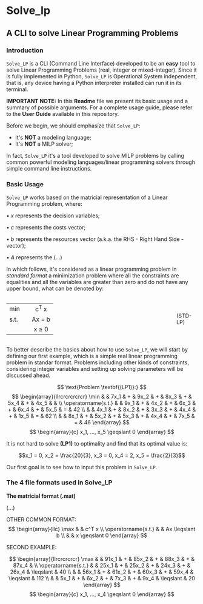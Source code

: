 # Solve_lp
## A CLI to solve Linear Programming Problems

### Introduction
`Solve_LP` is a CLI (Command Line Interface) developed to be an <strong>easy</strong> tool to solve Linear Programming Problems (real, integer or mixed-integer). Since it is fully implemented in Python, `Solve_LP` is Operational System independent, that is, any device having a Python interpreter installed can run it in its terminal.

<strong>IMPORTANT NOTE:</strong> In this <strong>Readme</strong> file we present its basic usage and a summary of possible arguments. For a complete usage guide, please refer to the <strong>User Guide</strong> available in this repository.

Before we begin, we should emphasize that `Solve_LP`:

<ul>
    <li> It's <strong>NOT</strong> a modeling language;</li>
    <li> It's <strong>NOT</strong> a MILP solver;</li>
</ul>

In fact, `Solve_LP` it's a tool developed to solve MILP problems by calling common powerful modeling languages/linear programming solvers through simple command line instructions.

### Basic Usage
`Solve_LP` works based on the matricial representation of a Linear Programming problem, where:

$\bullet$ $x$ represents the decision variables;

$\bullet$ $c$ represents the costs vector;

$\bullet$ $b$ represents the resources vector (a.k.a. the RHS - Right Hand Side - vector);

$\bullet$ $A$ represents the (...)

In which follows, it's considered as a linear programming problem in <i>standard format</i> a minimization problem where all the constraints are equalities and all the variables are greater than zero and do not have any upper bound, what can be denoted by:

<div style="display: flex; justify-content: space-around; align-items: center" >
    <table border="0">
        <tr>
            <td align="left">   min             </td>
            <td align="left">                   </td>
            <td align="center"> c<sup>T</sup> x </td>
        </tr>
        <tr>
            <td align="left">   s.t.      </td>
            <td align="left">             </td>
            <td align="center"> Ax &#61 b </td>
        </tr>
        <tr>
            <td align="left">              </td>
            <td align="left">              </td>
            <td align="center"> x &#8805 0 </td>
        </tr>
    </table>
    <div>
        (STD-LP)
    </div>
</div>

To better describe the basics about how to use `Solve_LP`, we will start by defining our first example, which is a simple real linear programming problem in standar format. Problems including other kinds of constraints, considering integer variables and setting up solving parameters will be discussed ahead.

$$
    \text{Problem \textbf{(LP1)}:}
$$
$$
    \begin{array}{llrcrcrcrcrcr}
    \min                & & 7x_1 & + & 9x_2 & + & 8x_3 & + & 5x_4 & + & 4x_5 &   &    \\
    \operatorname{s.t.} & & 9x_1 & + & 4x_2 & + & 6x_3 & + & 6x_4 & + & 5x_5 & = & 42 \\
                        & & 4x_1 & + & 8x_2 & + & 3x_3 & + & 4x_4 & + & 1x_5 & = & 62 \\
                        & & 8x_1 & + & 5x_2 & + & 5x_3 & + & 4x_4 & + & 7x_5 & = & 46
    \end{array}
$$ 
$$
    \begin{array}{c}
    x_1, ..., x_5 \geqslant 0
    \end{array}
$$

It is not hard to solve <b>(LP1)</b> to optimality and find that its optimal value is:

$$x_1 = 0, x_2 = \frac{20}{3}, x_3 = 0, x_4 = 2, x_5 = \frac{2}{3}$$

Our first goal is to see how to input this problem in `Solve_LP`. 

### The 4 file formats used in Solve_LP

<b>The matricial format (.mat)</b>

(...)


OTHER COMMON FORMAT:
$$
    \begin{array}{llc}
        \max                & &  c^T x \\
        \operatorname{s.t.} & & Ax \leqslant b \\
                            & &  x \geqslant 0
    \end{array}
$$


SECOND EXAMPLE:

$$
    \begin{array}{llrcrcrcrcr}
    \max                & & 91x_1 & + & 85x_2 & + & 88x_3 & + & 87x_4 &  \\
    \operatorname{s.t.} & & 25x_1 & + & 25x_2 & + & 24x_3 & + & 26x_4 & \leqslant & 40 \\
                        & & 56x_1 & + & 61x_2 & + & 60x_3 & + & 59x_4 &  \leqslant & 112 \\
                        & &  5x_1 & + &  6x_2 & + &  7x_3 & + &  9x_4 &  \leqslant & 20
    \end{array}
$$ 
$$
    \begin{array}{c}
    x_1, ..., x_4 \geqslant 0
    \end{array}
$$
